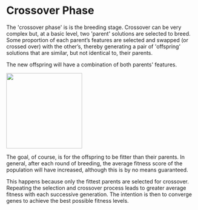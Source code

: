 # Crossover Phase

The 'crossover phase' is is the breeding stage. Crossover can be very complex but, at a basic level, two 'parent' solutions are selected to breed. Some proportion of each parent’s features are selected and swapped \(or crossed over\) with the other’s, thereby generating a pair of 'offspring' solutions that are similar, but not identical to, their parents. 

The new offspring will have a combination of both parents' features.

<img src="../../.gitbook/assets/crossover.png" style="width:200px;"/>

The goal, of course, is for the offspring to be fitter than their parents. In general, after each round of breeding, the average fitness score of the population will have increased, although this is by no means guaranteed. 

This happens because only the fittest parents are selected for crossover. Repeating the selection and crossover process leads to greater average fitness with each successive generation. The intention is then to converge genes to achieve the best possible fitness levels.

